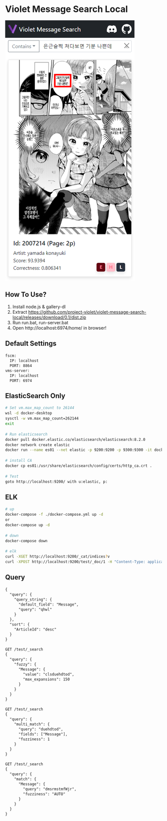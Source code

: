 # Violet Message Search Local

![](capute.png)

## How To Use?

1. Install node.js & gallery-dl
2. Extract https://github.com/project-violet/violet-message-search-local/releases/download/0.1/dist.zip
3. Run run.bat, run-server.bat
4. Open http://localhost:6974/home/ in browser!

## Default Settings

```
fscm:
  IP: localhost
  PORT: 8864
vms-server:
  IP: localhost
  PORT: 6974
```

## ElasticSearch Only

```sh
# Set vm.max_map_count to 26144
wsl -d docker-desktop
sysctl -w vm.max_map_count=262144
exit

# Run elasticsearch
docker pull docker.elastic.co/elasticsearch/elasticsearch:8.2.0
docker network create elastic
docker run --name es01 --net elastic -p 9200:9200 -p 9300:9300 -it docker.elastic.co/elasticsearch/elasticsearch:8.2.0

# install CA
docker cp es01:/usr/share/elasticsearch/config/certs/http_ca.crt .

# Test
goto http://localhost:9200/ with u:elastic, p:
```

## ELK

```sh
# up
docker-compose -f ./docker-compose.yml up -d
or
docker-compose up -d

# down
docker-compose down

# elk
curl -XGET http://localhost:9200/_cat/indices?v
curl -XPOST http://localhost:9200/test/_doc/1 -H "Content-Type: application/json" -d @test.json -v
```

## Query

```
{
  "query": {
    "query_string": {
      "default_field": "Message",
      "query": "qhwl"
    }
  },
  "sort": {
    "ArticleId": "desc"
  }
}

GET /test/_search
{
  "query": {
    "fuzzy": {
      "Message": {
        "value": "clsduehdtod",
        "max_expansions": 150
      }
    }
  }
}

GET /test/_search
{
  "query": {
    "multi_match": {
      "query": "duehdtod",
      "fields": ["Message"],
      "fuzziness": 1
    }
  }
}

GET /test/_search
{
  "query": {
    "match": {
      "Message": {
        "query": "dmsrmstmfWjr",
        "fuzziness": "AUTO"
      }
    }
  }
}
```